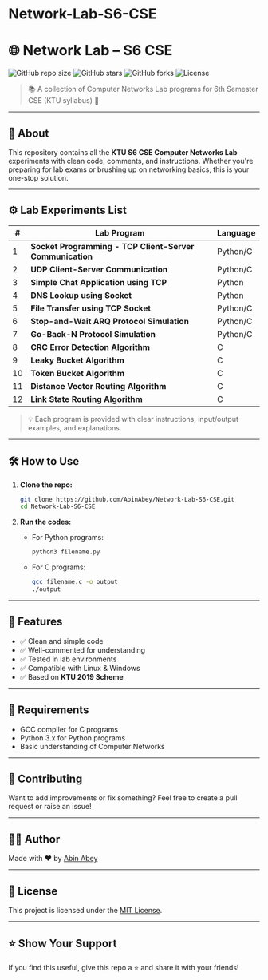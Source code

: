 # Network-Lab-S6-CSE
# 🌐 Network Lab – S6 CSE

![GitHub repo size](https://img.shields.io/github/repo-size/AbinAbey/Network-Lab-S6-CSE?color=blue&style=flat-square)
![GitHub stars](https://img.shields.io/github/stars/AbinAbey/Network-Lab-S6-CSE?color=yellow&style=flat-square)
![GitHub forks](https://img.shields.io/github/forks/AbinAbey/Network-Lab-S6-CSE?color=green&style=flat-square)
![License](https://img.shields.io/github/license/AbinAbey/Network-Lab-S6-CSE?style=flat-square)

> 📚 A collection of Computer Networks Lab programs for 6th Semester CSE (KTU syllabus) 🚀

---

## 📖 About

This repository contains all the **KTU S6 CSE Computer Networks Lab** experiments with clean code, comments, and instructions. Whether you're preparing for lab exams or brushing up on networking basics, this is your one-stop solution.

---

## ⚙️ Lab Experiments List

| # | Lab Program                                                                 | Language |
|---|------------------------------------------------------------------------------|----------|
| 1 | **Socket Programming - TCP Client-Server Communication**                    | Python/C |
| 2 | **UDP Client-Server Communication**                                         | Python/C |
| 3 | **Simple Chat Application using TCP**                                       | Python   |
| 4 | **DNS Lookup using Socket**                                                 | Python   |
| 5 | **File Transfer using TCP Socket**                                          | Python/C |
| 6 | **Stop-and-Wait ARQ Protocol Simulation**                                   | Python/C |
| 7 | **Go-Back-N Protocol Simulation**                                           | Python/C |
| 8 | **CRC Error Detection Algorithm**                                           | C        |
| 9 | **Leaky Bucket Algorithm**                                                 | C        |
|10 | **Token Bucket Algorithm**                                                 | C        |
|11 | **Distance Vector Routing Algorithm**                                      | C        |
|12 | **Link State Routing Algorithm**                                           | C        |

> 💡 Each program is provided with clear instructions, input/output examples, and explanations.

---

## 🛠️ How to Use

1. **Clone the repo:**
   ```bash
   git clone https://github.com/AbinAbey/Network-Lab-S6-CSE.git
   cd Network-Lab-S6-CSE


2. **Run the codes:**

   * For Python programs:

     ```bash
     python3 filename.py
     ```
   * For C programs:

     ```bash
     gcc filename.c -o output
     ./output
     ```

---

## 🎯 Features

* ✅ Clean and simple code
* ✅ Well-commented for understanding
* ✅ Tested in lab environments
* ✅ Compatible with Linux & Windows
* ✅ Based on **KTU 2019 Scheme**

---

## 📌 Requirements

* GCC compiler for C programs
* Python 3.x for Python programs
* Basic understanding of Computer Networks

---

## 🙌 Contributing

Want to add improvements or fix something? Feel free to create a pull request or raise an issue!

---

## 👨‍💻 Author

Made with ❤️ by [Abin Abey](https://github.com/AbinAbey)

---

## 📄 License

This project is licensed under the [MIT License](LICENSE).

---

## ⭐️ Show Your Support

If you find this useful, give this repo a ⭐️ and share it with your friends!

```
